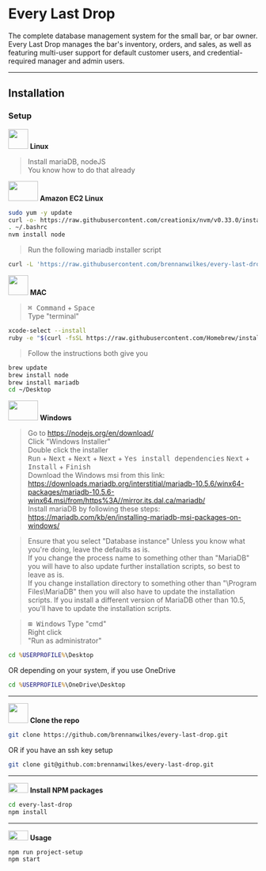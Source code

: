 # Every Last Drop

The complete database management system for the small bar, or bar owner. Every Last Drop manages the bar's inventory, orders, and sales, as well as featuring multi-user support for default customer users, and credential-required manager and admin users.

---

## Installation

### Setup

<img src=https://i.pinimg.com/originals/c7/b8/11/c7b8113247fecd83bd9b5ed5bd3f34d5.png width=40px height=40px> **Linux**
> Install mariaDB, nodeJS  
> You know how to do that already

<img src=https://upload.wikimedia.org/wikipedia/commons/9/93/Amazon_Web_Services_Logo.svg width=60px height=40px> **Amazon EC2 Linux**
```sh
sudo yum -y update
curl -o- https://raw.githubusercontent.com/creationix/nvm/v0.33.0/install.sh | bash
. ~/.bashrc
nvm install node
```
> Run the following mariadb installer script
```sh
curl -L 'https://raw.githubusercontent.com/brennanwilkes/every-last-drop/master/src/build/amazon-install-mariadb.sh' | sh
```


<img src=https://upload.wikimedia.org/wikipedia/commons/f/fa/Apple_logo_black.svg width=40px height=40px> **MAC**

> <kbd>⌘ Command</kbd> + <kbd>Space</kbd>  
> Type "terminal"

```sh
xcode-select --install
ruby -e "$(curl -fsSL https://raw.githubusercontent.com/Homebrew/install/master/install)"
```
> Follow the instructions both give you
```sh
brew update
brew install node
brew install mariadb
cd ~/Desktop
```

<img src=https://upload.wikimedia.org/wikipedia/commons/thumb/1/1e/Windows_Logo_1995.svg/1181px-Windows_Logo_1995.svg.png width=60px height=40px> **Windows**

> Go to https://nodejs.org/en/download/  
> Click "Windows Installer"  
> Double click the installer  
> <kbd>Run</kbd> + <kbd>Next</kbd> + <kbd>Next</kbd> + <kbd>Next</kbd> + <kbd>Yes install dependencies</kbd> <kbd>Next</kbd> + <kbd>Install</kbd> + <kbd>Finish</kbd>  
> Download the Windows msi from this link: https://downloads.mariadb.org/interstitial/mariadb-10.5.6/winx64-packages/mariadb-10.5.6-winx64.msi/from/https%3A//mirror.its.dal.ca/mariadb/  
> Install mariaDB by following these steps: https://mariadb.com/kb/en/installing-mariadb-msi-packages-on-windows/  

> Ensure that you select "Database instance"
> Unless you know what you're doing, leave the defaults as is.  
> If you change the process name to something other than "MariaDB" you will have to also update further installation scripts, so best to leave as is.  
> If you change installation directory to something other than "\Program Files\MariaDB\" then you will also have to update the installation scripts.
> If you install a different version of MariaDB other than 10.5, you'll have to update the installation scripts.

> <kbd>⊞ Windows</kbd>
> Type "cmd"  
> Right click  
> "Run as administrator"

```cmd
cd %USERPROFILE%\Desktop
```
OR depending on your system, if you use OneDrive
```cmd
cd %USERPROFILE%\OneDrive\Desktop
```

---

<img src=https://upload.wikimedia.org/wikipedia/commons/9/91/Octicons-mark-github.svg width=40px height=40px> **Clone the repo**

```sh
git clone https://github.com/brennanwilkes/every-last-drop.git
```
OR if you have an ssh key setup
```sh
git clone git@github.com:brennanwilkes/every-last-drop.git
```

---

<img src=https://upload.wikimedia.org/wikipedia/commons/thumb/d/db/Npm-logo.svg/1280px-Npm-logo.svg.png width=40px height=20px> **Install NPM packages**

```sh
cd every-last-drop
npm install
```

---

<img src=https://upload.wikimedia.org/wikipedia/commons/thumb/d/d9/Node.js_logo.svg/1280px-Node.js_logo.svg.png width=40px height=20px> **Usage**

```sh
npm run project-setup
npm start
```


